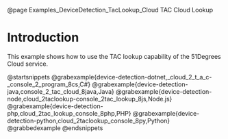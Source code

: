 @page Examples_DeviceDetection_TacLookup_Cloud TAC Cloud Lookup

# Introduction

This example shows how to use the TAC lookup capability of the 51Degrees Cloud service.

@startsnippets
@grabexample{device-detection-dotnet,_cloud_2_t_a_c-_console_2_program_8cs,C#}
@grabexample{device-detection-java,console_2_tac_cloud_8java,Java}
@grabexample{device-detection-node,cloud_2taclookup-console_2tac_lookup_8js,Node.js}
@grabexample{device-detection-php,cloud_2tac_lookup_console_8php,PHP}
@grabexample{device-detection-python,cloud_2taclookup_console_8py,Python}
@grabbedexample
@endsnippets
